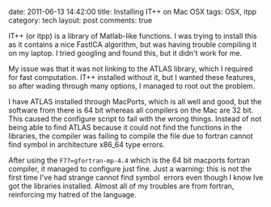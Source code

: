 date: 2011-06-13 14:42:00
title: Installing IT++ on Mac OSX
tags: OSX, itpp
category: tech
layout: post
comments: true



IT++ (or itpp) is a library of Matlab-like functions. I was trying to install this as it contains a nice FastICA algorithm, but was having trouble compiling it on my laptop. I tried googling and found this, but it didn't work for me. 

My issue was that it was not linking to the ATLAS library, which I required for fast computation. IT++ installed without it, but I wanted these features, so after wading through many options, I managed to root out the problem.

I have ATLAS installed through MacPorts, which is all well and good, but the software from there is 64 bit whereas all compilers on the Mac are 32 bit. This caused the configure script to fail with the wrong things. Instead of not being able to find ATLAS because it could not find the functions in the libraries, the compiler was failing to compile the file due to fortran cannot find symbol in architecture x86_64 type errors. 

After using the `F77=gfortran-mp-4.4` which is the 64 bit macports fortran compiler, it managed to configure just fine. Just a warning: this is not the first time I've had strange cannot find symbol  errors even though I know Ive got the libraries installed. Almost all of my troubles are from fortran, reinforcing my hatred of the language. 
